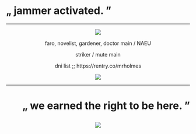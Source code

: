 # „ jammer activated. ”
---
  
 <p align="center"> <img src="https://i.postimg.cc/vH1YQQFN/tae.gif">
 <p align="center"> faro, novelist, gardener, doctor main / NAEU <br>
 <p align="center"> striker / mute main
 <p align="center"> dni list ;; https://rentry.co/mrholmes
<p align="center"> <img src="https://i.postimg.cc/pd0VWyT3/poop.gif">
  
---
# <p align="right"> „ we earned the right to be here. ”
#### <p align="center"> ![](https://komarev.com/ghpvc/?username=astrocigarettes) 
